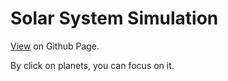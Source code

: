 # Solar System Simulation

  [View](https://mojammelhossain.github.io/solar-system-simulation/) on Github Page.
  
  By click on planets, you can focus on it.

